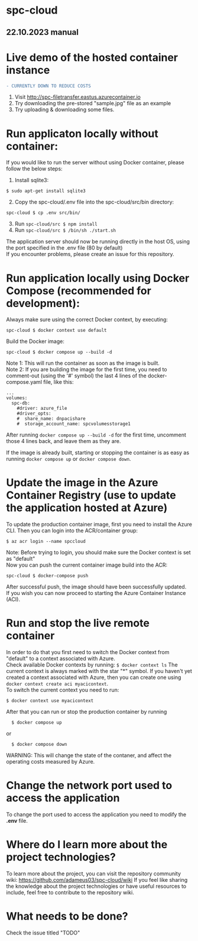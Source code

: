 # spc-cloud

## 22.10.2023 manual

# Live demo of the hosted container instance
```diff
- CURRENTLY DOWN TO REDUCE COSTS
```
1. Visit http://spc-filetransfer.eastus.azurecontainer.io
2. Try downloading the pre-stored "sample.jpg" file as an example
3. Try uploading & downloading some files.

# Run applicaton locally without container:
If you would like to run the server without using Docker container, please follow the below steps:
1. Install sqlite3:
```
$ sudo apt-get install sqlite3
```
2. Copy the spc-cloud/.env file into the spc-cloud/src/bin directory:
```
spc-cloud $ cp .env src/bin/
```
3. Run ```spc-cloud/src $ npm install```
4. Run ```spc-cloud/src $ /bin/sh ./start.sh```
   
The application server should now be running directly in the host OS, using the port specified in the .env file (80 by default)\
If you encounter problems, please create an issue for this repository. 
# Run application locally using Docker Compose (recommended for development):
Always make sure using the correct Docker context, by executing:
```
spc-cloud $ docker context use default
```
Build the Docker image:
```
spc-cloud $ docker compose up --build -d 
```
Note 1: This will run the container as soon as the image is built. \
Note 2: If you are building the image for the first time, you need to comment-out (using the '#' symbol) the last 4 lines of the docker-compose.yaml file, like this:
```
...
volumes:
  spc-db:
    #driver: azure_file
    #driver_opts:
    #  share_name: dnpacishare
    #  storage_account_name: spcvolumesstorage1
```
After running ```docker compose up --build -d``` for the first time, uncomment those 4 lines back, and leave them as they are.

If the image is already built, starting or stopping the container is as easy as running ```docker compose up``` or ```docker compose down```.


# Update the image in the Azure Container Registry (use to update the application hosted at Azure)
To update the production container image, first you need to install the Azure CLI.
Then you can login into the ACR/container group:
```
$ az acr login --name spccloud
```
Note: Before trying to login, you should make sure the Docker context is set as "default" \
Now you can push the current container image build into the ACR:
```
spc-cloud $ docker-compose push
```
After successful push, the image should have been successfully updated.\
If you wish you can now proceed to starting the Azure Container Instance (ACI).
# Run and stop the live remote container 
In order to do that you first need to switch the Docker context from "default" to a context associated with Azure. \
Check available Docker contexts by running:
```$ docker context ls```
The current context is always marked with the star "*" symbol. If you haven't yet created a context associated with Azure, then you can create one using 
```docker context create aci myacicontext```. \
To switch the current context you need to run:
```
$ docker context use myacicontext
```
After that you can run or stop the production container by running
```
  $ docker compose up
```
or 
```
  $ docker compose down
```
WARNING: This will change the state of the contaner, and affect the operating costs measured by Azure.

# Change the network port used to access the application
To change the port used to access the application you need to modify the **.env** file.
# Where do I learn more about the project technologies?
To learn more about the project, you can visit the repository community wiki: https://github.com/adameus03/spc-cloud/wiki 
If you feel like sharing the knowledge about the project technologies or have useful resources to include, feel free to contribute to the repository wiki.  
# What needs to be done?
Check the issue titled "TODO"
